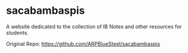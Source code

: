 # sacabambaspis

A website dedicated to the collection of IB Notes and other resources for students.

Original Repo: <https://github.com/ARPBlueSteel/sacabambaspis>

